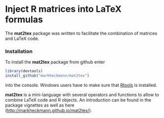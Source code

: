 

Inject R matrices into LaTeX formulas
=======================================

The **mat2tex** package was written to facilitate the combination of matrices and LaTeX code.

### Installation

To install the **mat2tex** package from github enter

```r
library(devtools)
install_github("markheckmann/mat2tex")
```

into the console. Windows users have to make sure that [Rtools](http://cran.r-project.org/bin/windows/Rtools/) is installed.

**mat2tex** is a mini-language with several operators and functions to allow to combine LaTeX code and R objects. An introduction can be found in the package vignettes as well as here (http://markheckmann.github.io/mat2tex/).

